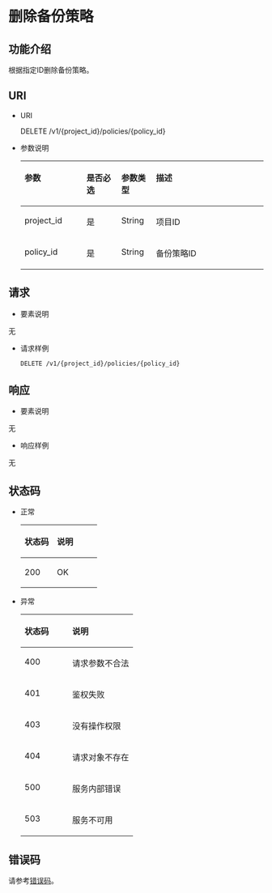 # 删除备份策略<a name="ZH-CN_TOPIC_0059304224"></a>

## 功能介绍<a name="section21950305"></a>

根据指定ID删除备份策略。

## URI<a name="section63335023"></a>

-   URI

    DELETE /v1/\{project\_id\}/policies/\{policy\_id\}

-   参数说明

    <a name="table43212483"></a>
    <table><thead align="left"><tr id="row6889384"><th class="cellrowborder" valign="top" width="25.507449255074494%" id="mcps1.1.5.1.1"><p id="p21169251"><a name="p21169251"></a><a name="p21169251"></a>参数</p>
    </th>
    <th class="cellrowborder" valign="top" width="14.288571142885711%" id="mcps1.1.5.1.2"><p id="p36987783"><a name="p36987783"></a><a name="p36987783"></a>是否必选</p>
    </th>
    <th class="cellrowborder" valign="top" width="14.288571142885711%" id="mcps1.1.5.1.3"><p id="p43220410"><a name="p43220410"></a><a name="p43220410"></a>参数类型</p>
    </th>
    <th class="cellrowborder" valign="top" width="45.91540845915409%" id="mcps1.1.5.1.4"><p id="p11192359"><a name="p11192359"></a><a name="p11192359"></a>描述</p>
    </th>
    </tr>
    </thead>
    <tbody><tr id="row34165876"><td class="cellrowborder" valign="top" width="25.507449255074494%" headers="mcps1.1.5.1.1 "><p id="p15972553"><a name="p15972553"></a><a name="p15972553"></a>project_id</p>
    </td>
    <td class="cellrowborder" valign="top" width="14.288571142885711%" headers="mcps1.1.5.1.2 "><p id="p18708431"><a name="p18708431"></a><a name="p18708431"></a>是</p>
    </td>
    <td class="cellrowborder" valign="top" width="14.288571142885711%" headers="mcps1.1.5.1.3 "><p id="p38987949"><a name="p38987949"></a><a name="p38987949"></a>String</p>
    </td>
    <td class="cellrowborder" valign="top" width="45.91540845915409%" headers="mcps1.1.5.1.4 "><p id="p42705996"><a name="p42705996"></a><a name="p42705996"></a>项目ID</p>
    </td>
    </tr>
    <tr id="row35166068"><td class="cellrowborder" valign="top" width="25.507449255074494%" headers="mcps1.1.5.1.1 "><p id="p29879222"><a name="p29879222"></a><a name="p29879222"></a>policy_id</p>
    </td>
    <td class="cellrowborder" valign="top" width="14.288571142885711%" headers="mcps1.1.5.1.2 "><p id="p4297933"><a name="p4297933"></a><a name="p4297933"></a>是</p>
    </td>
    <td class="cellrowborder" valign="top" width="14.288571142885711%" headers="mcps1.1.5.1.3 "><p id="p12588321"><a name="p12588321"></a><a name="p12588321"></a>String</p>
    </td>
    <td class="cellrowborder" valign="top" width="45.91540845915409%" headers="mcps1.1.5.1.4 "><p id="p13021081"><a name="p13021081"></a><a name="p13021081"></a>备份策略ID</p>
    </td>
    </tr>
    </tbody>
    </table>


## 请求<a name="section33144303"></a>

-   要素说明

无

-   请求样例

    ```
    DELETE /v1/{project_id}/policies/{policy_id}
    ```


## 响应<a name="section29863272"></a>

-   要素说明

无

-   响应样例

无

## 状态码<a name="section333997"></a>

-   正常

    <a name="table25961797"></a>
    <table><thead align="left"><tr id="row50404031"><th class="cellrowborder" valign="top" width="42.42%" id="mcps1.1.3.1.1"><p id="p56194702"><a name="p56194702"></a><a name="p56194702"></a>状态码</p>
    </th>
    <th class="cellrowborder" valign="top" width="57.58%" id="mcps1.1.3.1.2"><p id="p55477038"><a name="p55477038"></a><a name="p55477038"></a>说明</p>
    </th>
    </tr>
    </thead>
    <tbody><tr id="row64455111"><td class="cellrowborder" valign="top" width="42.42%" headers="mcps1.1.3.1.1 "><p id="p53481472"><a name="p53481472"></a><a name="p53481472"></a>200</p>
    </td>
    <td class="cellrowborder" valign="top" width="57.58%" headers="mcps1.1.3.1.2 "><p id="p37031937"><a name="p37031937"></a><a name="p37031937"></a>OK</p>
    </td>
    </tr>
    </tbody>
    </table>

-   异常

    <a name="table46796915"></a>
    <table><thead align="left"><tr id="row36469261"><th class="cellrowborder" valign="top" width="42.42%" id="mcps1.1.3.1.1"><p id="p1220188"><a name="p1220188"></a><a name="p1220188"></a>状态码</p>
    </th>
    <th class="cellrowborder" valign="top" width="57.58%" id="mcps1.1.3.1.2"><p id="p31726399"><a name="p31726399"></a><a name="p31726399"></a>说明</p>
    </th>
    </tr>
    </thead>
    <tbody><tr id="row19701535"><td class="cellrowborder" valign="top" width="42.42%" headers="mcps1.1.3.1.1 "><p id="p52320483"><a name="p52320483"></a><a name="p52320483"></a>400</p>
    </td>
    <td class="cellrowborder" valign="top" width="57.58%" headers="mcps1.1.3.1.2 "><p id="p10100724"><a name="p10100724"></a><a name="p10100724"></a>请求参数不合法</p>
    </td>
    </tr>
    <tr id="row23797652"><td class="cellrowborder" valign="top" width="42.42%" headers="mcps1.1.3.1.1 "><p id="p48561666"><a name="p48561666"></a><a name="p48561666"></a>401</p>
    </td>
    <td class="cellrowborder" valign="top" width="57.58%" headers="mcps1.1.3.1.2 "><p id="p41180913"><a name="p41180913"></a><a name="p41180913"></a>鉴权失败</p>
    </td>
    </tr>
    <tr id="row35083905"><td class="cellrowborder" valign="top" width="42.42%" headers="mcps1.1.3.1.1 "><p id="p23224019"><a name="p23224019"></a><a name="p23224019"></a>403</p>
    </td>
    <td class="cellrowborder" valign="top" width="57.58%" headers="mcps1.1.3.1.2 "><p id="p2097402"><a name="p2097402"></a><a name="p2097402"></a>没有操作权限</p>
    </td>
    </tr>
    <tr id="row18876625"><td class="cellrowborder" valign="top" width="42.42%" headers="mcps1.1.3.1.1 "><p id="p52611666"><a name="p52611666"></a><a name="p52611666"></a>404</p>
    </td>
    <td class="cellrowborder" valign="top" width="57.58%" headers="mcps1.1.3.1.2 "><p id="p33686555"><a name="p33686555"></a><a name="p33686555"></a>请求对象不存在</p>
    </td>
    </tr>
    <tr id="row34743547"><td class="cellrowborder" valign="top" width="42.42%" headers="mcps1.1.3.1.1 "><p id="p62763908"><a name="p62763908"></a><a name="p62763908"></a>500</p>
    </td>
    <td class="cellrowborder" valign="top" width="57.58%" headers="mcps1.1.3.1.2 "><p id="p50711786"><a name="p50711786"></a><a name="p50711786"></a>服务内部错误</p>
    </td>
    </tr>
    <tr id="row53752891"><td class="cellrowborder" valign="top" width="42.42%" headers="mcps1.1.3.1.1 "><p id="p59016886"><a name="p59016886"></a><a name="p59016886"></a>503</p>
    </td>
    <td class="cellrowborder" valign="top" width="57.58%" headers="mcps1.1.3.1.2 "><p id="p15638466"><a name="p15638466"></a><a name="p15638466"></a>服务不可用</p>
    </td>
    </tr>
    </tbody>
    </table>


## 错误码<a name="section61541938486"></a>

请参考[错误码](错误码.md)。

